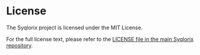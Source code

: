 # License

The Syqlorix project is licensed under the MIT License.

For the full license text, please refer to the [LICENSE file in the main Syqlorix repository](https://github.com/Syqlorix/Syqlorix/blob/main/LICENSE).